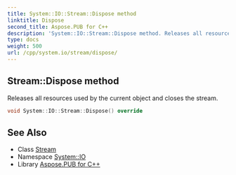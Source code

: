 ```yaml
---
title: System::IO::Stream::Dispose method
linktitle: Dispose
second_title: Aspose.PUB for C++
description: 'System::IO::Stream::Dispose method. Releases all resources used by the current object and closes the stream in C++.'
type: docs
weight: 500
url: /cpp/system.io/stream/dispose/
---
```

## Stream::Dispose method


Releases all resources used by the current object and closes the stream.

```cpp
void System::IO::Stream::Dispose() override
```

## See Also

* Class [Stream](../)
* Namespace [System::IO](../../)
* Library [Aspose.PUB for C++](../../../)
